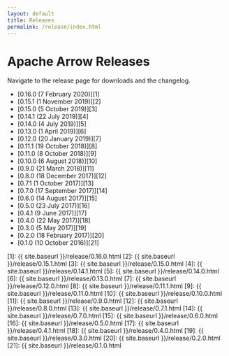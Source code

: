 ```yaml
---
layout: default
title: Releases
permalink: /release/index.html
---
```

<!--
{% comment %}
Licensed to the Apache Software Foundation (ASF) under one or more
contributor license agreements.  See the NOTICE file distributed with
this work for additional information regarding copyright ownership.
The ASF licenses this file to you under the Apache License, Version 2.0
(the "License"); you may not use this file except in compliance with
the License.  You may obtain a copy of the License at

http://www.apache.org/licenses/LICENSE-2.0

Unless required by applicable law or agreed to in writing, software
distributed under the License is distributed on an "AS IS" BASIS,
WITHOUT WARRANTIES OR CONDITIONS OF ANY KIND, either express or implied.
See the License for the specific language governing permissions and
limitations under the License.
{% endcomment %}
-->

# Apache Arrow Releases

Navigate to the release page for downloads and the changelog.

* [0.16.0 (7 February 2020)][1]
* [0.15.1 (1 November 2019)][2]
* [0.15.0 (5 October 2019)][3]
* [0.14.1 (22 July 2019)][4]
* [0.14.0 (4 July 2019)][5]
* [0.13.0 (1 April 2019)][6]
* [0.12.0 (20 January 2019)][7]
* [0.11.1 (19 October 2018)][8]
* [0.11.0 (8 October 2018)][9]
* [0.10.0 (6 August 2018)][10]
* [0.9.0 (21 March 2018)][11]
* [0.8.0 (18 December 2017)][12]
* [0.7.1 (1 October 2017)][13]
* [0.7.0 (17 September 2017)][14]
* [0.6.0 (14 August 2017)][15]
* [0.5.0 (23 July 2017)][16]
* [0.4.1 (9 June 2017)][17]
* [0.4.0 (22 May 2017)][18]
* [0.3.0 (5 May 2017)][19]
* [0.2.0 (18 February 2017)][20]
* [0.1.0 (10 October 2016)][21]

[1]: {{ site.baseurl }}/release/0.16.0.html
[2]: {{ site.baseurl }}/release/0.15.1.html
[3]: {{ site.baseurl }}/release/0.15.0.html
[4]: {{ site.baseurl }}/release/0.14.1.html
[5]: {{ site.baseurl }}/release/0.14.0.html
[6]: {{ site.baseurl }}/release/0.13.0.html
[7]: {{ site.baseurl }}/release/0.12.0.html
[8]: {{ site.baseurl }}/release/0.11.1.html
[9]: {{ site.baseurl }}/release/0.11.0.html
[10]: {{ site.baseurl }}/release/0.10.0.html
[11]: {{ site.baseurl }}/release/0.9.0.html
[12]: {{ site.baseurl }}/release/0.8.0.html
[13]: {{ site.baseurl }}/release/0.7.1.html
[14]: {{ site.baseurl }}/release/0.7.0.html
[15]: {{ site.baseurl }}/release/0.6.0.html
[16]: {{ site.baseurl }}/release/0.5.0.html
[17]: {{ site.baseurl }}/release/0.4.1.html
[18]: {{ site.baseurl }}/release/0.4.0.html
[19]: {{ site.baseurl }}/release/0.3.0.html
[20]: {{ site.baseurl }}/release/0.2.0.html
[21]: {{ site.baseurl }}/release/0.1.0.html
